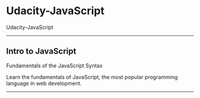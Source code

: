 # Udacity-JavaScript
Udacity-JavaScript




-------

## Intro to JavaScript
Fundamentals of the JavaScript Syntax


Learn the fundamentals of JavaScript, the most popular programming language in web development.

-------



